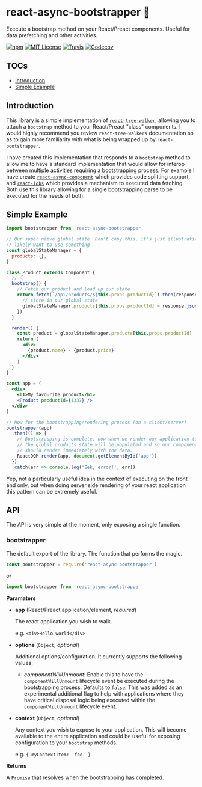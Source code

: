 # react-async-bootstrapper 👢

Execute a bootstrap method on your React/Preact components. Useful for data prefetching and other activities.

[![npm](https://img.shields.io/npm/v/react-async-bootstrapper.svg?style=flat-square)](http://npm.im/react-async-bootstrapper)
[![MIT License](https://img.shields.io/npm/l/react-async-bootstrapper.svg?style=flat-square)](http://opensource.org/licenses/MIT)
[![Travis](https://img.shields.io/travis/ctrlplusb/react-async-bootstrapper.svg?style=flat-square)](https://travis-ci.org/ctrlplusb/react-async-bootstrapper)
[![Codecov](https://img.shields.io/codecov/c/github/ctrlplusb/react-async-bootstrapper.svg?style=flat-square)](https://codecov.io/github/ctrlplusb/react-async-bootstrapper)

## TOCs

* [Introduction](#introduction)
* [Simple Example](#simple-example)

## Introduction

This library is a simple implementation of [`react-tree-walker`](https://github.com/ctrlplusb/react-tree-walker), allowing you to attach a `bootstrap` method to your React/Preact "class" components. I would highly recommend you review `react-tree-walkers` documentation so as to gain more familiarity with what is being wrapped up by `react-bootstrapper`.

I have created this implementation that responds to a `bootstrap` method to allow me to have a standard implementation that would allow for interop between multiple activities requiring a bootstrapping process. For example I have create [`react-async-component`](https://github.com/ctrlplusb/react-async-component) which provides code splitting support, and [`react-jobs`](https://github.com/ctrlplusb/react-jobs) which provides a mechanism to executed data fetching. Both use this library allowing for a single bootstrapping parse to be executed for the needs of both.

## Simple Example

```jsx
import bootstrapper from 'react-async-bootstrapper'

// Our super naive global state. Don't copy this, it's just illustrative. You'd
// likely want to use something
const globalStateManager = {
  products: {},
}

class Product extends Component {
  // 👇
  bootstrap() {
    // Fetch our product and load up our state
    return fetch(`/api/products/${this.props.productId}`).then(response => {
      // store in our global state
      globalStateManager.products[this.props.productId] = response.json()
    })
  }

  render() {
    const product = globalStateManager.products[this.props.productId]
    return (
      <div>
        {product.name} - {product.price}
      </div>
    )
  }
}

const app = (
  <div>
    <h1>My favourite product</h1>
    <Product productId={1337} />
  </div>
)

// Now for the bootstrapping/rendering process (on a client/server)
bootstrapper(app)
  .then(() => {
    // Bootstrapping is complete, now when we render our application to the DOM
    // the global products state will be populated and so our components
    // should render immediately with the data.
    ReactDOM.render(app, document.getElementById('app'))
  })
  .catch(err => console.log('Eek, error!', err))
```

Yep, not a particularly useful idea in the context of executing on the front end only, but when doing server side rendering of your react application this pattern can be extremely useful.

## API

The API is very simple at the moment, only exposing a single function.

### **bootstrapper**

The default export of the library. The function that performs the magic.

```javascript
const bootstrapper = require('react-async-bootstrapper')
```

_or_

```javascript
import bootstrapper from 'react-async-bootstrapper'
```

**Paramaters**

* **app** (React/Preact application/element, _required_)

  The react application you wish to walk.

  e.g. `<div>Hello world</div>`

* **options** (`Object`, _optional_)

  Additional options/configuration. It currently supports the following values:

  * _componentWillUnmount_: Enable this to have the `componentWillUnmount` lifecycle event be executed during the bootstrapping process. Defaults to `false`. This was added as an experimental additional flag to help with applications where they have critical disposal logic being executed within the `componentWillUnmount` lifecycle event.

* **context** (`Object`, _optional_)

  Any context you wish to expose to your application. This will become available to the entire application and could be useful for exposing configuration to your `bootstrap` methods.

  e.g. `{ myContextItem: 'foo' }`

**Returns**

A `Promise` that resolves when the bootstrapping has completed.
